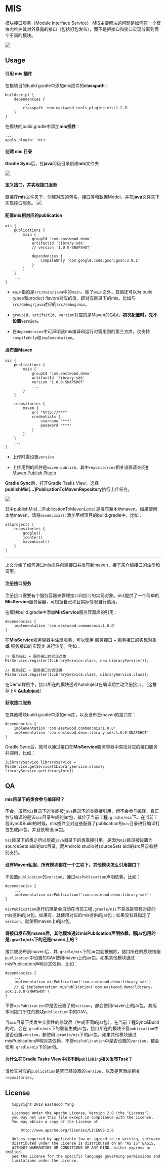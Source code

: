 
# MIS
模块接口服务（Module Interface Service）
MIS主要解决的问题是如何在一个模块内维护其对外暴露的接口（包括打包发布），而不是把接口和接口实现分离到两个不同的模块。

<img src='https://github.com/EastWoodYang/Mis/blob/master/picture/1.png'/>

## Usage

#### 引用 mis 插件

在根项目的build.gradle中添加mis插件的**classpath**：
```
buildscript {
    dependencies {
		...
        classpath 'com.eastwood.tools.plugins:mis:1.2.0'
    }
}
```

在模块的build.gradle中添加**mis插件**：
```
...
apply plugin: 'mis'
```

#### 创建 mis 目录

**Gradle Sync**后，在**java**同级目录创建**mis**文件夹

<img src='https://github.com/EastWoodYang/Mis/blob/master/picture/2.png'/>

#### 定义接口，并实现接口服务

直接在**mis**文件夹下，创建对应的包名、接口类和数据Model。并在**java**文件夹下实现接口服务。
<img src='https://github.com/EastWoodYang/Mis/blob/master/picture/1.png'/>

#### 配置mis相对应的publication
```
mis {
    publications {
        main {
            groupId 'com.eastwood.demo'
            artifactId 'library-sdk'
			// version '1.0.0-SNAPSHOT'

            dependencies {
                compileOnly 'com.google.code.gson:gson:2.8.1'
            }
        }
    }
    ...
}
```

* `main`指的是`src/main/java`中的`main`，除了`main`之外，其值还可以为 build types和product flavors对应的值，即对应目录下的mis。比如与`src/debug/java`对应的`src/debug/mis`。

* `groupId`、`artifactId`、`version`对应的是Maven的[GAV](https://maven.apache.org/guides/mini/guide-naming-conventions.html)。**初次配置时，先不设置`version`。**

* 在`dependencies`中可声明该mis编译和运行时需用到的第三方库，仅支持`compileOnly`和`implementation`。

####  发布至Maven
```
mis {
    publications {
        main {
            groupId 'com.eastwood.demo'
            artifactId 'library-sdk'
			version '1.0.0-SNAPSHOT'
            ...
        }
    }

	repositories {
	    maven {
	        url "http://***"
		    credentials {
	            username '***'
	            password '***'
		    }
	    }
	}
    ...
}
```
* 上传时需设置`version`

*  上传用到的插件是`maven-publish`，其中`repositories`相关设置请查阅[# Maven Publish Plugin](https://docs.gradle.org/current/userguide/publishing_maven.html#publishing_maven:repositories)

**Gradle Sync**后，打开Gradle Tasks View，选择**publishMis[...]PublicationToMavenRepository**执行上传任务。

<img src='https://github.com/EastWoodYang/Mis/blob/master/picture/3.png'/>

其中publishMis[...]PublicationToMavenLocal 是发布至本地maven。如果使用本地maven，请将`mavenLocal()`添加至根项目的build.gradle中，比如：
```
allprojects {
    repositories {
        google()
        jcenter()
        mavenLocal()
    }
}
```

***
上文介绍了如何通过mis插件创建接口并发布到maven，接下来介绍接口的注册和调用。

####  注册接口服务
注册接口需要有个服务容器来管理接口和接口的实现对象。mis提供了一个简单的**MisService**服务容器，可根据自己项目实际情况自行选用。

在模块build.gradle中添加**MisService**服务容器库的引用：
```
dependencies {
    implementation 'com.eastwood.common:mis:1.0.0'
}
```

在**MisService**服务容器中注册服务，可以使用 服务接口 + 服务接口的实现对象 **或** 服务接口的实现类 进行注册，例如：
```
// 服务接口 + 服务接口的实现对象
MisService.register(ILibraryService.class, new LibraryService());

// 服务接口 + 服务接口的实现类
MisService.register(ILibraryService.class, LibraryService.class);
```

在Demo样例中，接口所在的模块通过AutoInject在编译期主动注册接口。（这推荐下# **[AutoInject](https://github.com/EastWoodYang/AutoInject)**）

#### 获取接口服务

在其他模块build.gradle中添加mis库，以及发布至maven的接口库：

```
dependencies {
    implementation 'com.eastwood.common:mis:1.0.0'
    implementation 'com.eastwood.demo:library-sdk:1.0.0-SNAPSHOT'
}
```

Gradle Sync后，就可以通过接口在**MisService**服务容器中查找对应的接口服务并调用，比如：
```
ILibraryService libraryService = MisService.getService(ILibraryService.class);
libraryService.getLibraryInfo()
```

## QA
#### mis目录下的类会参与编译吗？
不会。虽然`mis`目录下的类能被`java`目录下的类直接引用，但不会参与编译，真正参与编译的是该`mis`目录生成的jar包，其位于当前工程`.gradle/mis`下。在当前工程Sync&Build的时候，mis插件会对这些配置了publication的`mis`目录进行编译打包生成jar包，并且依赖该jar包。

`mis`目录下的类之所以能被`java`目录下的类直接引用，是因为`mis`目录被设置为sourceSets aidl的src目录，而Android studio对sourceSets aidl的src目录有特别支持。

#### 没有Maven私服，所有模块都在一个工程下，其他模块怎么引用接口？
不设置`publication`的`version`。通过`misPublication`声明依赖，比如：
```
dependencies {
    ...
    implementation misPublication('com.eastwood.demo:library-sdk')
}
```
`misPublication`运行机理是会自动在当前工程`.gradle/mis`下查找是否有对应的mis提供的jar包。如果有，就使用对应的mis提供的jar包；如果没有且指定了`version`，就使用maven上的jar包。

#### 将接口发布到maven后，其他模块通过misPublication声明依赖，那jar包用的是`.gradle/mis`下的还是maven上的？
接口被发布到maven后，其`.gradle/mis`下的jar包会被删除，接口所在的模块根据`publication`中设置的GAV使用maven上的jar包。如果其他模块通过misPublication声明对其依赖，比如：
```
dependencies {
    ...
    implementation misPublication('com.eastwood.demo:library-sdk')
    // 或 implementation misPublication('com.eastwood.demo:library-sdk:1.0.0-SNAPSHOT')
}
```
不管`misPublication`中是否设置了的`version`，都会使用maven上的jar包，其版本同接口所在的模块`publication`中的GAV。

当`mis`目录下类发生实质性的修改后（生成不同的jar包），在当前工程Sync&Build的时，会在`.gradle/mis`下的重新生成jar包，接口所在的模块不管`publication`中是否设置`version`，都使用`.gradle/mis`下的jar包。如果其他模块通过misPublication声明对其依赖，不管`misPublication`中是否设置的`version`，都会使用`.gradle/mis`下的jar包。

#### 为什么在Gradle Tasks View中找不到`publishing`相关发布Task？
请检查对应的`publication`是否已经设置的`version`，以及是否添加相关`repositories`。

## License

```
   Copyright 2018 EastWood Yang

   Licensed under the Apache License, Version 2.0 (the "License");
   you may not use this file except in compliance with the License.
   You may obtain a copy of the License at

       http://www.apache.org/licenses/LICENSE-2.0

   Unless required by applicable law or agreed to in writing, software
   distributed under the License is distributed on an "AS IS" BASIS,
   WITHOUT WARRANTIES OR CONDITIONS OF ANY KIND, either express or implied.
   See the License for the specific language governing permissions and
   limitations under the License.
```
